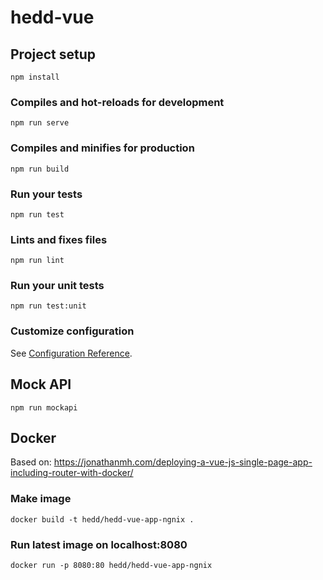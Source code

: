 # hedd-vue

## Project setup
```
npm install
```

### Compiles and hot-reloads for development
```
npm run serve
```

### Compiles and minifies for production
```
npm run build
```

### Run your tests
```
npm run test
```

### Lints and fixes files
```
npm run lint
```

### Run your unit tests
```
npm run test:unit
```

### Customize configuration
See [Configuration Reference](https://cli.vuejs.org/config/).

## Mock API

```
npm run mockapi
``` 

## Docker

Based on:
https://jonathanmh.com/deploying-a-vue-js-single-page-app-including-router-with-docker/

### Make image

`docker build -t hedd/hedd-vue-app-ngnix .`

### Run latest image on localhost:8080

`docker run -p 8080:80 hedd/hedd-vue-app-ngnix`


